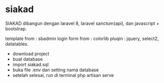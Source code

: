 # siakad

SIAKAD dibangun dengan laravel 8, laravel sanctum(api), dan javascript + bootstrap.

template from : sbadmin
login form from : colorlib
pluqin : jquery, select2, datatables.

- download project
- buat database
- import siakad.sql
- buka file .env dan setting nama database
- setelah selesai, run di terminal php artisan serve
